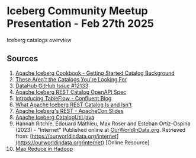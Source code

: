 # Iceberg Community Meetup Presentation - Feb 27th 2025

Iceberg catalogs overview

## Sources

1. [Apache Iceberg Cookbook - Getting Started Catalog Background](https://www.tabular.io/apache-iceberg-cookbook/getting-started-catalog-background/)
2. [These Aren't the Catalogs You're Looking For](https://materializedview.io/p/these-arent-the-catalogs-youre-looking?publication_id=2070040&post_id=157583878&isFreemail=true&r=4q0fal&triedRedirect=true)
3. [DataHub GitHub Issue #12133](https://github.com/datahub-project/datahub/issues/12133)
4. [Apache Iceberg REST Catalog OpenAPI Spec](https://github.com/apache/iceberg/blob/main/open-api/rest-catalog-open-api.yaml)
5. [Introducing TableFlow - Confluent Blog](https://www.confluent.io/blog/introducing-tableflow/)
6. [What Apache Iceberg REST Catalog Is and Isn't](https://dev.to/alexmercedcoder/what-apache-iceberg-rest-catalog-is-and-isnt-3143)
7. [Apache Iceberg's REST - ApacheCon Slides](https://www.apachecon.com/acna2022/slides/02_Redai_Apache_Icebergs_REST.pdf)
8. [Apache Iceberg CatalogUtil.java](https://github.com/apache/iceberg/blob/main/core/src/main/java/org/apache/iceberg/CatalogUtil.java)
9. Hannah Ritchie, Edouard Mathieu, Max Roser and Esteban Ortiz-Ospina (2023) - "Internet" Published online at [OurWorldInData.org](http://ourworldindata.org/). Retrieved from: [https://ourworldindata.org/internet](https://ourworldindata.org/internet) [Online Resource]
10. [Map Reduce in Hadoop](https://www.geeksforgeeks.org/map-reduce-in-hadoop/)
